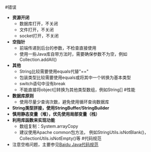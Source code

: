 #错误
 - **资源开闭**
    - 数据库打开，不关闭
    - 文件打开，不关闭
    - socket打开，不关闭
 - **空指针**
    - 前端传递到后台的参数，不检查直接使用
    - 使用一些Java库自带方法时，需要确保参数不为空，例如Collection.addAll()
 - **其他**
    - String比较需要使用equals代替"=="
    - 包装类型比较需要使用equals或将其中一个转换为基本类型
    - switch语句中没有break
    - 不能直接将object[]转换为其他类型数组，例如String[]
#性能
 - **数据库原则**
    - 使用尽量少查询次数，避免使用循环查询数据库
 - **String类型拼接，使用StringBuffer/StringBuilder**
 - **慎用静态变量（堆），优先使用局部变量（栈）**
 - **利用库函数来实现功能**
    - 数组复制：System.arrayCopy
    - 建议使用Apache common包方法， 例如StringUtils.isNotBlank()，CollectionUtils.isNotEmpty()等
#代码规范
 - 注意空格问题，主要参见[Baidu Java代码规范][1]


  [1]: http://styleguide.baidu.com/style/java/index.html
